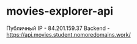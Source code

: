 # movies-explorer-api
Публичный IP - 84.201.159.37 Backend - https://api.movies.student.nomoredomains.work/
